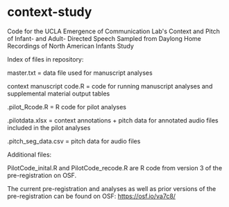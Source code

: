 # context-study
Code for the UCLA Emergence of Communication Lab's Context and Pitch of Infant- and Adult- Directed Speech Sampled from Daylong Home Recordings of North American Infants Study

Index of files in repository: 

master.txt = data file used for manuscript analyses

context manuscript code.R = code for running manuscript analyses and supplemental material output tables

.pilot_Rcode.R = R code for pilot analyses 

.pilotdata.xlsx = context annotations + pitch data for annotated audio files included in the pilot analyses

.pitch_seg_data.csv = pitch data for audio files 


Additional files: 

PilotCode_inital.R and PilotCode_recode.R are R code from version 3 of the pre-registration on OSF. 

The current pre-registration and analyses as well as prior versions of the pre-registration can be found on OSF: https://osf.io/va7c8/

